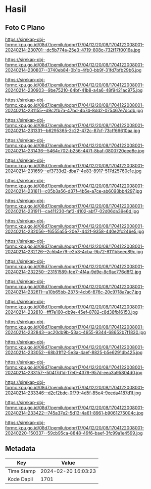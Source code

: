 # Hasil

## Foto C Plano

https://sirekap-obj-formc.kpu.go.id/08d7/pemilu/pdpr/17/04/12/20/08/1704122008001-20240214-230701--dc5b774a-25e3-4719-808c-732f17f0016a.jpg

https://sirekap-obj-formc.kpu.go.id/08d7/pemilu/pdpr/17/04/12/20/08/1704122008001-20240214-230807--3740eb84-0b1b-4fb0-bb9f-31fd7bfb29b6.jpg

https://sirekap-obj-formc.kpu.go.id/08d7/pemilu/pdpr/17/04/12/20/08/1704122008001-20240214-230903--9be75210-64bf-41b8-a4a6-48f9421ac975.jpg

https://sirekap-obj-formc.kpu.go.id/08d7/pemilu/pdpr/17/04/12/20/08/1704122008001-20240214-231155--d9c2fb7a-47bd-4b74-8dd2-075467e7dcdb.jpg

https://sirekap-obj-formc.kpu.go.id/08d7/pemilu/pdpr/17/04/12/20/08/1704122008001-20240214-231331--b6295365-2c22-472c-87cf-73cff66610aa.jpg

https://sirekap-obj-formc.kpu.go.id/08d7/pemilu/pdpr/17/04/12/20/08/1704122008001-20240214-231436--5464c702-b256-447f-8baf-0800720eee8e.jpg

https://sirekap-obj-formc.kpu.go.id/08d7/pemilu/pdpr/17/04/12/20/08/1704122008001-20240214-231659--ef3733d2-dba7-4e83-8917-517d25760c1e.jpg

https://sirekap-obj-formc.kpu.go.id/08d7/pemilu/pdpr/17/04/12/20/08/1704122008001-20240214-231811--c05b3a56-d37f-4b5e-a7ce-ab6093bb4297.jpg

https://sirekap-obj-formc.kpu.go.id/08d7/pemilu/pdpr/17/04/12/20/08/1704122008001-20240214-231911--ca411230-faf3-4102-abf7-02d06da39e6d.jpg

https://sirekap-obj-formc.kpu.go.id/08d7/pemilu/pdpr/17/04/12/20/08/1704122008001-20240214-232056--f6555a55-20e7-442f-9358-440e2fc246e5.jpg

https://sirekap-obj-formc.kpu.go.id/08d7/pemilu/pdpr/17/04/12/20/08/1704122008001-20240214-232126--2c5b4e79-e2b3-4cba-9b72-8111b5eec89c.jpg

https://sirekap-obj-formc.kpu.go.id/08d7/pemilu/pdpr/17/04/12/20/08/1704122008001-20240214-232250--23151589-fce7-4f4a-9d9e-8c9ac776d8f2.jpg

https://sirekap-obj-formc.kpu.go.id/08d7/pemilu/pdpr/17/04/12/20/08/1704122008001-20240214-232611--a10b65bb-2375-4cb6-876c-20c9718a7ac7.jpg

https://sirekap-obj-formc.kpu.go.id/08d7/pemilu/pdpr/17/04/12/20/08/1704122008001-20240214-232810--fff7e160-db9e-45ef-8782-c8d38fb16150.jpg

https://sirekap-obj-formc.kpu.go.id/08d7/pemilu/pdpr/17/04/12/20/08/1704122008001-20240214-232843--ac20db9b-53ac-4955-9344-68652b7f1830.jpg

https://sirekap-obj-formc.kpu.go.id/08d7/pemilu/pdpr/17/04/12/20/08/1704122008001-20240214-233052--68b31f12-5e3a-4aef-8825-b5e6291db425.jpg

https://sirekap-obj-formc.kpu.go.id/08d7/pemilu/pdpr/17/04/12/20/08/1704122008001-20240214-233157--504f7d1d-17e0-4379-957d-eea3a95804d0.jpg

https://sirekap-obj-formc.kpu.go.id/08d7/pemilu/pdpr/17/04/12/20/08/1704122008001-20240214-233346--d2cf2bdc-0f79-4d5f-85e4-9eeda4187d1f.jpg

https://sirekap-obj-formc.kpu.go.id/08d7/pemilu/pdpr/17/04/12/20/08/1704122008001-20240214-233422--745a37e2-5d13-4a61-8961-b9061275004c.jpg

https://sirekap-obj-formc.kpu.go.id/08d7/pemilu/pdpr/17/04/12/20/08/1704122008001-20240220-150337--59cb95ca-8848-49f6-baef-3fc99a1e4599.jpg


## Metadata

| Key        | Value               |
| ---------- | ------------------- |
| Time Stamp | 2024-02-20 16:03:23 |
| Kode Dapil | 1701                |



